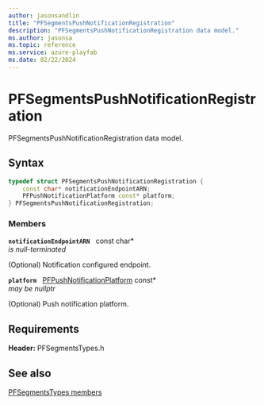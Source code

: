 ```yaml
---
author: jasonsandlin
title: "PFSegmentsPushNotificationRegistration"
description: "PFSegmentsPushNotificationRegistration data model."
ms.author: jasonsa
ms.topic: reference
ms.service: azure-playfab
ms.date: 02/22/2024
---
```


# PFSegmentsPushNotificationRegistration  

PFSegmentsPushNotificationRegistration data model.  

## Syntax  
  
```cpp
typedef struct PFSegmentsPushNotificationRegistration {  
    const char* notificationEndpointARN;  
    PFPushNotificationPlatform const* platform;  
} PFSegmentsPushNotificationRegistration;  
```
  
### Members  
  
**`notificationEndpointARN`** &nbsp; const char*  
*is null-terminated*  
  
(Optional) Notification configured endpoint.
  
**`platform`** &nbsp; [PFPushNotificationPlatform](../../pftypes/enums/pfpushnotificationplatform.md) const*  
*may be nullptr*  
  
(Optional) Push notification platform.
  
  
## Requirements  
  
**Header:** PFSegmentsTypes.h
  
## See also  
[PFSegmentsTypes members](../pfsegmentstypes_members.md)  

  
  
